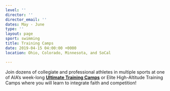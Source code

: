 ```yaml
---
level: ''
director: ''
director_email: ''
dates: May - June
type: ''
layout: page
sport: swimming
title: Training Camps
date: 2019-04-15 04:00:00 +0000
location: Ohio, Colorado, Minnesota, and SoCal

---
```

Join dozens of collegiate and professional athletes in multiple sports at one of AIA’s week-long [**Ultimate Training Camps**](http://www.ultimatetrainingcamp.com/) or Elite High-Altitude Training Camps where you will learn to integrate faith and competition!